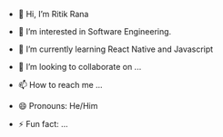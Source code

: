 - 👋 Hi, I’m Ritik Rana
  
- 👀 I’m interested in Software Engineering.
  
- 🌱 I’m currently learning React Native and Javascript
- 💞️ I’m looking to collaborate on ...
- 📫 How to reach me ...
- 😄 Pronouns: He/Him
- ⚡ Fun fact: ...

<!---
ritikdevelop/ritikdevelop is a ✨ special ✨ repository because its `README.md` (this file) appears on your GitHub profile.
You can click the Preview link to take a look at your changes.
--->
